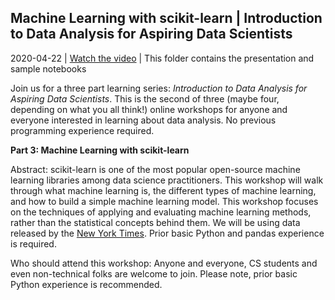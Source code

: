 ## Machine Learning with scikit-learn | Introduction to Data Analysis for Aspiring Data Scientists

2020-04-22 | [Watch the video]() | This folder contains the presentation and sample notebooks

Join us for a three part learning series: *Introduction to Data Analysis for Aspiring Data Scientists*. This is the second of three (maybe four, depending on what you all think!) online workshops for anyone and everyone interested in learning about data analysis. No previous programming experience required.

**Part 3: Machine Learning with scikit-learn**

Abstract: scikit-learn is one of the most popular open-source machine learning libraries among data science practitioners. This workshop will walk through what machine learning is, the different types of machine learning, and how to build a simple machine learning model. This workshop focuses on the techniques of applying and evaluating machine learning methods, rather than the statistical concepts behind them. We will be using data released by the [New York Times](https://github.com/nytimes/covid-19-data). Prior basic Python and pandas experience is required.

Who should attend this workshop: Anyone and everyone, CS students and even non-technical folks are welcome to join. Please note, prior basic Python experience is recommended.
